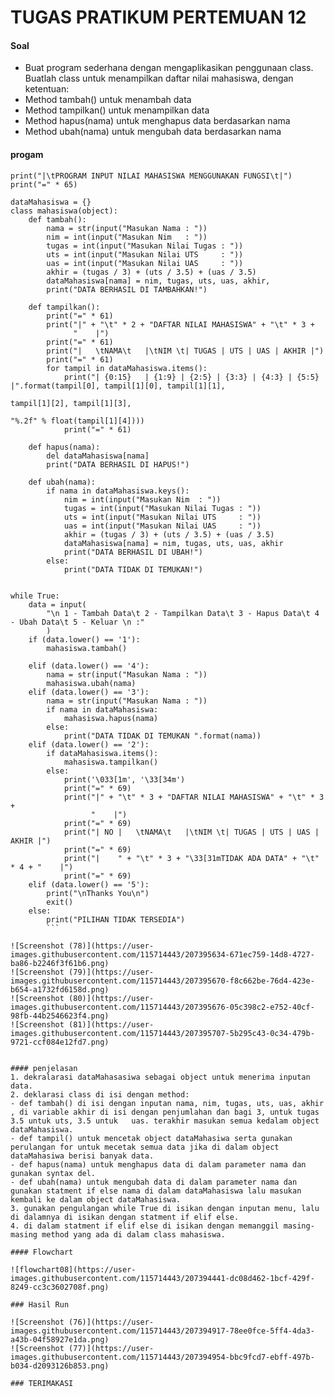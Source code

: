 # TUGAS PRATIKUM PERTEMUAN 12

#### Soal
- Buat program sederhana dengan mengaplikasikan penggunaan class. Buatlah
  class untuk menampilkan daftar nilai mahasiswa, dengan ketentuan:
-  Method tambah() untuk menambah data
-  Method tampilkan() untuk menampilkan data
-  Method hapus(nama) untuk menghapus data berdasarkan nama
-  Method ubah(nama) untuk mengubah data berdasarkan nama

#### progam

``` print("=" * 65)
print("|\tPROGRAM INPUT NILAI MAHASISWA MENGGUNAKAN FUNGSI\t|")
print("=" * 65)

dataMahasiswa = {}
class mahasiswa(object):
    def tambah():
        nama = str(input("Masukan Nama : "))
        nim = int(input("Masukan Nim   : "))
        tugas = int(input("Masukan Nilai Tugas : "))
        uts = int(input("Masukan Nilai UTS     : "))
        uas = int(input("Masukan Nilai UAS     : "))
        akhir = (tugas / 3) + (uts / 3.5) + (uas / 3.5)
        dataMahasiswa[nama] = nim, tugas, uts, uas, akhir,
        print("DATA BERHASIL DI TAMBAHKAN!")

    def tampilkan():
        print("=" * 61)
        print("|" + "\t" * 2 + "DAFTAR NILAI MAHASISWA" + "\t" * 3 +
              "    |")
        print("=" * 61)
        print("|   \tNAMA\t   |\tNIM \t| TUGAS | UTS | UAS | AKHIR |")
        print("=" * 61)
        for tampil in dataMahasiswa.items():
            print("| {0:15}   | {1:9} | {2:5} | {3:3} | {4:3} | {5:5} |".format(tampil[0], tampil[1][0], tampil[1][1],
                                                                                tampil[1][2], tampil[1][3],
                                                                                "%.2f" % float(tampil[1][4])))
            print("=" * 61)

    def hapus(nama):
        del dataMahasiswa[nama]
        print("DATA BERHASIL DI HAPUS!")

    def ubah(nama):
        if nama in dataMahasiswa.keys():
            nim = int(input("Masukan Nim  : "))
            tugas = int(input("Masukan Nilai Tugas : "))
            uts = int(input("Masukan Nilai UTS     : "))
            uas = int(input("Masukan Nilai UAS     : "))
            akhir = (tugas / 3) + (uts / 3.5) + (uas / 3.5)
            dataMahasiswa[nama] = nim, tugas, uts, uas, akhir
            print("DATA BERHASIL DI UBAH!")
        else:
            print("DATA TIDAK DI TEMUKAN!")


while True:
    data = input(
        "\n 1 - Tambah Data\t 2 - Tampilkan Data\t 3 - Hapus Data\t 4 - Ubah Data\t 5 - Keluar \n :"
        )
    if (data.lower() == '1'):
        mahasiswa.tambah()

    elif (data.lower() == '4'):
        nama = str(input("Masukan Nama : "))
        mahasiswa.ubah(nama)
    elif (data.lower() == '3'):
        nama = str(input("Masukan Nama : "))
        if nama in dataMahasiswa:
            mahasiswa.hapus(nama)
        else:
            print("DATA TIDAK DI TEMUKAN ".format(nama))
    elif (data.lower() == '2'):
        if dataMahasiswa.items():
            mahasiswa.tampilkan()
        else:
            print('\033[1m', '\33[34m')
            print("=" * 69)
            print("|" + "\t" * 3 + "DAFTAR NILAI MAHASISWA" + "\t" * 3 +
                  "    |")
            print("=" * 69)
            print("| NO |   \tNAMA\t   |\tNIM \t| TUGAS | UTS | UAS | AKHIR |")
            print("=" * 69)
            print("|    " + "\t" * 3 + "\33[31mTIDAK ADA DATA" + "\t" * 4 + "    |")
            print("=" * 69)
    elif (data.lower() == '5'):
        print("\nThanks You\n")
        exit()
    else:
        print("PILIHAN TIDAK TERSEDIA")
        ```
        
![Screenshot (78)](https://user-images.githubusercontent.com/115714443/207395634-671ec759-14d8-4727-ba86-b2246f3f61b6.png)
![Screenshot (79)](https://user-images.githubusercontent.com/115714443/207395670-f8c662be-76d4-423e-b654-a1732fd6158d.png)
![Screenshot (80)](https://user-images.githubusercontent.com/115714443/207395676-05c398c2-e752-40cf-98fb-44b2546623f4.png)
![Screenshot (81)](https://user-images.githubusercontent.com/115714443/207395707-5b295c43-0c34-479b-9721-ccf084e12fd7.png)
        

#### penjelasan
1. dekralarasi dataMahasasiwa sebagai object untuk menerima inputan data.
2. deklarasi class di isi dengan method:
- def tambah() di isi dengan inputan nama, nim, tugas, uts, uas, akhir , di variable akhir di isi dengan penjumlahan dan bagi 3, untuk tugas 3.5 untuk uts, 3.5 untuk   uas. terakhir masukan semua kedalam object dataMahasiswa.
- def tampil() untuk mencetak object dataMahasiwa serta gunakan perulangan for untuk mecetak semua data jika di dalam object dataMahasiwa berisi banyak data.
- def hapus(nama) untuk menghapus data di dalam parameter nama dan gunakan syntax del.
- def ubah(nama) untuk mengubah data di dalam parameter nama dan gunakan statment if else nama di dalam dataMahasiswa lalu masukan kembali ke dalam object dataMahasiswa.
3. gunakan pengulangan while True di isikan dengan inputan menu, lalu di dalamnya di isikan dengan statment if elif else.
4. di dalam statment if elif else di isikan dengan memanggil masing-masing method yang ada di dalam class mahasiswa.

#### Flowchart

![flowchart08](https://user-images.githubusercontent.com/115714443/207394441-dc08d462-1bcf-429f-8249-cc3c3602708f.png)

### Hasil Run

![Screenshot (76)](https://user-images.githubusercontent.com/115714443/207394917-78ee0fce-5ff4-4da3-a43b-04f58927e1da.png)
![Screenshot (77)](https://user-images.githubusercontent.com/115714443/207394954-bbc9fcd7-ebff-497b-b034-d2093126b853.png)

### TERIMAKASI
